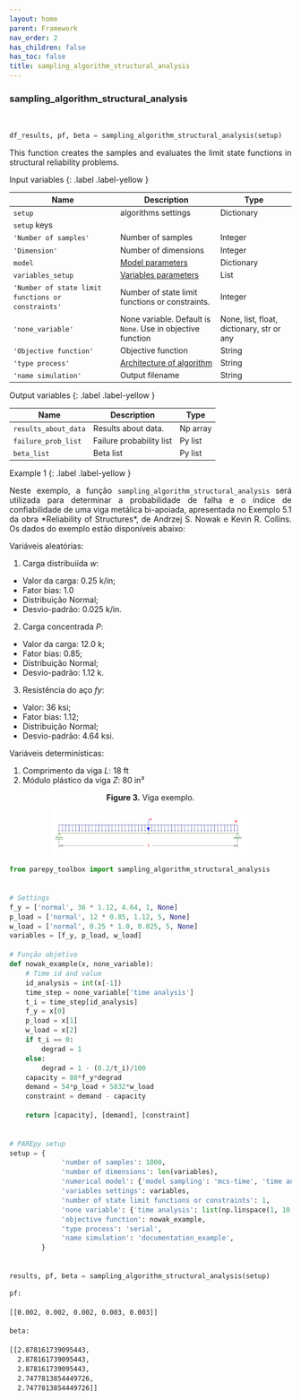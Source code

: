 ```yaml
---
layout: home
parent: Framework
nav_order: 2
has_children: false
has_toc: false
title: sampling_algorithm_structural_analysis
---
```


<!--Don't delete ths script-->
<script src = "https://polyfill.io/v3/polyfill.min.js?features=es6"></script>
<script id = "MathJax-script" async src="https://cdn.jsdelivr.net/npm/mathjax@3/es5/tex-mml-chtml.js"></script>
<!--Don't delete ths script-->

<h3>sampling_algorithm_structural_analysis</h3>

<br>

```python
df_results, pf, beta = sampling_algorithm_structural_analysis(setup)
```

<p align = "justify">
    This function creates the samples and evaluates the limit state functions in structural reliability problems.
</p>

Input variables
{: .label .label-yellow }

<table style = "width:100%">
    <thead>
      <tr>
        <th>Name</th>
        <th>Description</th>
        <th>Type</th>
      </tr>
    </thead>
    <tr>
        <td><code>setup</code></td>
        <td>algorithms settings</td>
        <td>Dictionary</td>
    </tr>
    <tr>
        <td><code>setup</code> keys</td>
        <td></td>
        <td></td>
    </tr>
    <tr>
        <td><code>'Number of samples'</code></td>
        <td>Number of samples</td>
        <td>Integer</td>
    </tr>
    <tr>
        <td><code>'Dimension'</code></td>
        <td>Number of dimensions</td>
        <td>Integer</td>
    </tr>
    <tr>
        <td><code>model</code></td>
        <td><a href="#mode">Model parameters</a></td>
        <td>Dictionary</td>
    </tr>
    <tr>
        <td><code>variables_setup</code></td>
        <td><a href="#vars">Variables parameters</a></td>
        <td>List</td>
    </tr>
    <tr>
        <td><code>'Number of state limit functions or constraints'</code></td>
        <td>Number of state limit functions or constraints.</td>
        <td>Integer</td>
    </tr>
    <tr>
        <td><code>'none_variable'</code></td>
        <td>None variable. Default is <code>None</code>. Use in objective function</td>
        <td>None, list, float, dictionary, str or any</td>
    </tr>
    <tr>
        <td><code>'Objective function'</code></td>
        <td>Objective function</td>
        <td>String</td>
    </tr>
    <tr>
        <td><code>'type process'</code></td>
        <td><a href="#vars">Architecture of algorithm</a></td>
        <td>String</td>
    </tr>
    <tr>
        <td><code>'name simulation'</code></td>
        <td>Output filename</td>
        <td>String</td>
    </tr>
</table>

Output variables
{: .label .label-yellow }

<table style = "width:100%">
   <thead>
     <tr>
       <th>Name</th>
       <th>Description</th>
       <th>Type</th>
     </tr>
   </thead>
   <tr>
       <td><code>results_about_data</code></td>
       <td>Results about data.</td>
       <td>Np array</td>
   </tr>
    <tr>
       <td><code>failure_prob_list</code></td>
       <td>Failure probability list</td>
       <td>Py list</td>
   </tr>
    <tr>
       <td><code>beta_list</code></td>
       <td>Beta list</td>
       <td>Py list</td>
   </tr>
</table>

Example 1
{: .label .label-yellow }

<p align = "justify">Neste exemplo, a função <code>sampling_algorithm_structural_analysis</code> será utilizada para determinar a probabilidade de falha e o índice de confiabilidade de uma viga metálica bi-apoiada, apresentada no Exemplo 5.1 da obra *Reliability of Structures*, de Andrzej S. Nowak e Kevin R. Collins. Os dados do exemplo estão disponíveis abaixo:

Variáveis aleatórias:

1. Carga distribuiída *w*: 
- Valor da carga: 0.25 k/in;
- Fator bias: 1.0
- Distribuição Normal;
- Desvio-padrão: 0.025 k/in.

2. Carga concentrada *P*:
- Valor da carga: 12.0 k;
- Fator bias: 0.85;
- Distribuição Normal;
- Desvio-padrão: 1.12 k.

3. Resistência do aço *fy*:
- Valor: 36 ksi;
- Fator bias: 1.12;
- Distribuição Normal;
- Desvio-padrão: 4.64 ksi.

Variáveis determinísticas:

1. Comprimento da viga *L*: 18 ft
2. Módulo plástico da viga *Z*: 80 in³

<p align = "center"><b>Figure 3.</b> Viga exemplo.</p>
<center><img src="assets/images/viga_ex.png" width="70%"></center>

</p>

```python
from parepy_toolbox import sampling_algorithm_structural_analysis


# Settings
f_y = ['normal', 36 * 1.12, 4.64, 1, None]
p_load = ['normal', 12 * 0.85, 1.12, 5, None]
w_load = ['normal', 0.25 * 1.0, 0.025, 5, None]
variables = [f_y, p_load, w_load]

# Função objetivo
def nowak_example(x, none_variable):
    # Time id and value
    id_analysis = int(x[-1])
    time_step = none_variable['time analysis']
    t_i = time_step[id_analysis]
    f_y = x[0]
    p_load = x[1]
    w_load = x[2]
    if t_i == 0:
        degrad = 1
    else:
        degrad = 1 - (0.2/t_i)/100
    capacity = 80*f_y*degrad
    demand = 54*p_load + 5832*w_load
    constraint = demand - capacity

    return [capacity], [demand], [constraint]


# PAREpy setup
setup = {
             'number of samples': 1000, 
             'number of dimensions': len(variables), 
             'numerical model': {'model sampling': 'mcs-time', 'time analysis': 5}, 
             'variables settings': variables, 
             'number of state limit functions or constraints': 1, 
             'none variable': {'time analysis': list(np.linspace(1, 10, num=50, endpoint=True))},
             'objective function': nowak_example,
             'type process': 'serial',
             'name simulation': 'documentation_example',
        }


results, pf, beta = sampling_algorithm_structural_analysis(setup)
```

```bash
pf: 

[[0.002, 0.002, 0.002, 0.003, 0.003]]

beta:

[[2.878161739095443,
  2.878161739095443,
  2.878161739095443,
  2.7477813854449726,
  2.7477813854449726]]
```